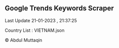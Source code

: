 

## Google Trends Keywords Scraper 
 
Last Update 21-01-2023 , 21:37:25

Country List :
VIETNAM.json



© Abdul Muttaqin 
